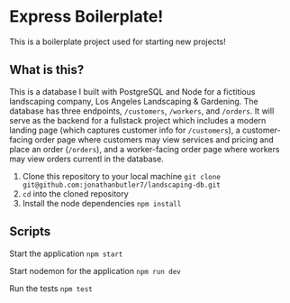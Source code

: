 # Express Boilerplate!

This is a boilerplate project used for starting new projects!

## What is this?

This is a database I built with PostgreSQL and Node for a fictitious landscaping company, Los Angeles Landscaping & Gardening. The database has three endpoints, `/customers`, `/workers`, and `/orders`. It will serve as the backend for a fullstack project which includes a modern landing page (which captures customer info for `/customers`), a customer-facing order page where customers may view services and pricing and place an order (`/orders`), and a worker-facing order page where workers may view orders currentl in the database.

1. Clone this repository to your local machine `git clone git@github.com:jonathanbutler7/landscaping-db.git`
2. `cd` into the cloned repository
3. Install the node dependencies `npm install`

## Scripts

Start the application `npm start`

Start nodemon for the application `npm run dev`

Run the tests `npm test`
